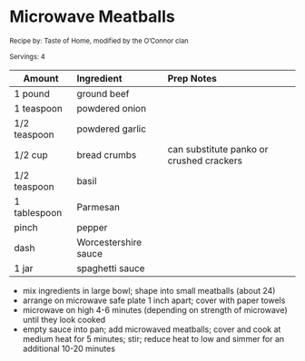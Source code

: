 # Microwave Meatballs

<small>Recipe by: Taste of Home, modified by the O’Connor clan</small>

<small>Servings: 4</small>

| Amount       | Ingredient           | Prep Notes                               |
| ------------ | :------------------- | :--------------------------------------- |
| 1 pound      | ground beef          |                                          |
| 1 teaspoon   | powdered onion       |                                          |
| 1/2 teaspoon | powdered garlic      |                                          |
| 1/2 cup      | bread crumbs         | can substitute panko or crushed crackers |
| 1/2 teaspoon | basil                |                                          |
| 1 tablespoon | Parmesan             |                                          |
| pinch        | pepper               |                                          |
| dash         | Worcestershire sauce |                                          |
| 1 jar        | spaghetti sauce      |                                          |

- mix ingredients in large bowl; shape into small meatballs (about 24)
- arrange on microwave safe plate 1 inch apart; cover with paper towels
- microwave on high 4-6 minutes (depending on strength of microwave) until they look cooked
- empty sauce into pan; add microwaved meatballs; cover and cook at medium heat for 5 minutes; stir; reduce heat to low and simmer for an additional 10-20 minutes
